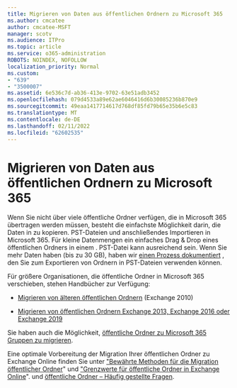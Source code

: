 ```yaml
---
title: Migrieren von Daten aus öffentlichen Ordnern zu Microsoft 365
ms.author: cmcatee
author: cmcatee-MSFT
manager: scotv
ms.audience: ITPro
ms.topic: article
ms.service: o365-administration
ROBOTS: NOINDEX, NOFOLLOW
localization_priority: Normal
ms.custom:
- "639"
- "3500007"
ms.assetid: 6e536c7d-ab36-413e-9702-63e51adb3452
ms.openlocfilehash: 079d4533a89e62ae6046416d6b30085236b870e9
ms.sourcegitcommit: 49eaa1417714617d768df85fd79b65e35b6e5c83
ms.translationtype: MT
ms.contentlocale: de-DE
ms.lasthandoff: 02/11/2022
ms.locfileid: "62602535"
---
```

# <a name="migrate-public-folder-data-to-microsoft-365"></a>Migrieren von Daten aus öffentlichen Ordnern zu Microsoft 365

Wenn Sie nicht über viele öffentliche Ordner verfügen, die in Microsoft 365 übertragen werden müssen, besteht die einfachste Möglichkeit darin, die Daten in zu kopieren. PST-Dateien und anschließendes Importieren in Microsoft 365. Für kleine Datenmengen ein einfaches Drag & Drop eines öffentlichen Ordners in einem . PST-Datei kann ausreichend sein. Wenn Sie mehr Daten haben (bis zu 30 GB), haben wir [einen Prozess dokumentiert](https://technet.microsoft.com/library/dn874017%28v=exchg.150%29.aspx) , den Sie zum Exportieren von Ordnern in PST-Dateien verwenden können.
  
Für größere Organisationen, die öffentliche Ordner in Microsoft 365 verschieben, stehen Handbücher zur Verfügung:
  
- [Migrieren von älteren öffentlichen Ordnern](https://docs.microsoft.com/exchange/collaboration-exo/public-folders/batch-migration-of-legacy-public-folders) (Exchange 2010)

- [Migrieren von öffentlichen Ordnern Exchange 2013, Exchange 2016 oder Exchange 2019](https://docs.microsoft.com/Exchange/collaboration/public-folders/migrate-to-exchange-online)

Sie haben auch die Möglichkeit, [öffentliche Ordner zu Microsoft 365 Gruppen zu migrieren](https://docs.microsoft.com/exchange/collaboration-exo/public-folders/migrate-your-public-folders-to-microsoft-365-groups).

Eine optimale Vorbereitung der Migration Ihrer öffentlichen Ordner zu Exchange Online finden Sie unter ["Bewährte Methoden für die Migration öffentlicher Ordner](https://aka.ms/pfmb)" und ["Grenzwerte für öffentliche Ordner in Exchange Online](https://aka.ms/PFEXOLimits)". und [öffentliche Ordner – Häufig gestellte Fragen](https://aka.ms/PFMFAQ).
